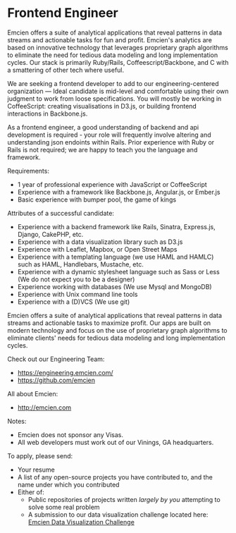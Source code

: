 # Frontend Engineer

Emcien offers a suite of analytical applications that reveal patterns in data streams and actionable
tasks for fun and profit. Emcien's analytics are based on innovative technology that leverages
proprietary graph algorithms to eliminate the need for tedious data modeling and long implementation
cycles. Our stack is primarily Ruby/Rails, Coffeescript/Backbone, and C with a smattering of other
tech where useful.

We are seeking a frontend developer to add to our engineering-centered organization — Ideal candidate
is mid-level and comfortable using their own judgment to work from loose specifications. You will
mostly be working in CoffeeScript: creating visualisations in D3.js, or building frontend interactions
in Backbone.js.

As a frontend engineer, a good understanding of backend and api development is required - your role will
frequently involve altering and understanding json endoints within Rails. Prior experience with Ruby or Rails is
not required; we are happy to teach you the language and framework.

Requirements:

- 1 year of professional experience with JavaScript or CoffeeScript
- Experience with a framework like Backbone.js, Angular.js, or Ember.js
- Basic experience with bumper pool, the game of kings

Attributes of a successful candidate:

 - Experience with a backend framework like Rails, Sinatra, Express.js, Django, CakePHP, etc.
 - Experience with a data visualization library such as D3.js
 - Experience with Leaflet, Mapbox, or Open Street Maps
 - Experience with a templating language (we use HAML and HAMLC) such as HAML, Handlebars, Mustache, etc.
 - Experience with a dynamic stylesheet language such as Sass or Less (We do not expect you to be a designer)
 - Experience working with databases (We use Mysql and MongoDB)
 - Experience with Unix command line tools
 - Experience with a (D)VCS (We use git)

Emcien offers a suite of analytical applications that reveal patterns in data streams and actionable
tasks to maximize profit. Our apps are built on modern technology and focus on the use of
proprietary graph algorithms to eliminate clients' needs for tedious data modeling and long implementation
cycles.

Check out our Engineering Team:
 - https://engineering.emcien.com/
 - https://github.com/emcien

All about Emcien:
 - http://emcien.com

Notes:
- Emcien does not sponsor any Visas.
- All web developers must work out of our Vinings, GA headquarters.

To apply, please send:
- Your resume
- A list of any open-source projects you have contributed to, and the name under which you contributed
- Either of:
   * Public repositories of projects written *largely by you* attempting to solve some real problem
   * A submission to our data visualization challenge located here:
     [Emcien Data Visualization Challenge](https://github.com/emcien/jobs/blob/master/Data-Visualization-Challenge.md)

